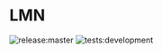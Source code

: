 # LMN
![release:master](https://github.com/stonepreston/LMN/workflows/release:master/badge.svg)
![tests:development](https://github.com/stonepreston/LMN/workflows/tests:development/badge.svg)
